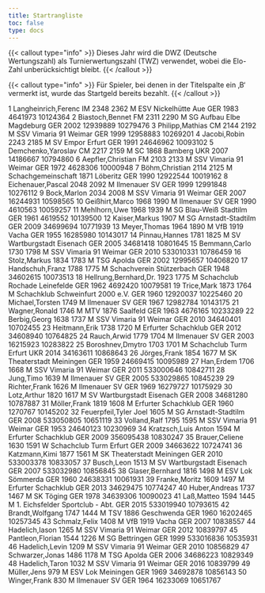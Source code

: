 ```yaml
---
title: Startrangliste
toc: false
type: docs
---
```


{{< callout type="info" >}}
Dieses Jahr wird die DWZ (Deutsche Wertungszahl) als Turnierwertungszahl (TWZ) verwendet, wobei die Elo-Zahl unberücksichtigt bleibt.
{{< /callout >}}


{{< callout type="info" >}}
Für Spieler, bei denen in der Titelspalte ein ‚B‘ vermerkt ist, wurde das Startgeld bereits bezahlt.
{{< /callout >}}

<startrangliste>
1	Langheinrich,Ferenc	IM	2348	2362	M	ESV Nickelhütte Aue	GER	1983	4641973	10124364
2	Biastoch,Bennet	FM	2311	2290	M	SG Aufbau Elbe Magdeburg	GER	2002	12939889	10279476
3	Philipp,Mathias	CM	2144	2192	M	SSV Vimaria 91 Weimar	GER	1999	12958883	10269201
4	Jacobi,Robin		2243	2185	M	SV Empor Erfurt	GER	1991	24646962	10093102
5	Demchenko,Yaroslav	CM	2217	2159	M	SC 1868 Bamberg	UKR	2007	14186667	10794860
6	Aepfler,Christian	FM	2103	2133	M	SSV Vimaria 91 Weimar	GER	1972	4628306	10000948
7	Böhm,Christian		2114	2125	M	Schachgemeinschaft 1871 Löberitz	GER	1990	12922544	10019162
8	Eichenauer,Pascal		2048	2092	M	Ilmenauer SV	GER	1999	12991848	10276112
9	Bock,Marlon		2034	2008	M	SSV Vimaria 91 Weimar	GER	2007	16244931	10598565
10	Geißhirt,Marco		1968	1990	M	Ilmenauer SV	GER	1990	4610563	10059257
11	Mehlhorn,Uwe		1968	1939	M	SG Blau-Weiß Stadtilm	GER	1961	4619552	10139500
12	Kaiser,Markus			1907	M	SG Arnstadt-Stadtilm	GER	2009	34699694	10771939
13	Meyer,Thomas		1964	1890	M	VfB 1919 Vacha	GER	1955	16285980	10143017
14	Pinnau,Hannes		1781	1825	M	SV Wartburgstadt Eisenach	GER	2005	34681418	10801645
15	Bemmann,Carlo		1730	1798	M	SSV Vimaria 91 Weimar	GER	2010	533010331	10786459
16	Stolz,Markus		1834	1783	M	TSG Apolda	GER	2002	12995657	10406820
17	Handschuh,Franz		1788	1775	M	Schachverein Stützerbach	GER	1948	34602615	10073513
18	Hellrung,Bernhard,Dr.		1923	1775	M	Schachclub Rochade Leinefelde	GER	1962	4692420	10079581
19	Trice,Mark		1873	1764	M	Schachklub Schweinfurt 2000 e.V.	GER	1960	12920037	10225460
20	Michael,Torsten			1749	M	Ilmenauer SV	GER	1967	12982784	10143175
21	Wagner,Ronald			1746	M	MTV 1876 Saalfeld	GER	1963	4676165	10233289
22	Berbig,Georg		1638	1737	M	SSV Vimaria 91 Weimar	GER	2010	34640401	10702455
23	Heitmann,Erik		1738	1720	M	Erfurter Schachklub	GER	2012	34608940	10764825
24	Rauch,Arwid		1779	1704	M	Ilmenauer SV	GER	2003	16215923	10283822
25	Boroshnev,Dmytro		1703	1701	M	Schachclub Turm Erfurt	UKR	2014	34163611	10868643
26	Jörges,Frank		1854	1677	M	SK Theaterstadt Meiningen	GER	1959	24669415	10095989
27	Han,Erdem		1706	1668	M	SSV Vimaria 91 Weimar	GER	2011	533000646	10842711
28	Jung,Timo			1639	M	Ilmenauer SV	GER	2005	533029865	10845239
29	Richter,Frank			1626	M	Ilmenauer SV	GER	1969	16279727	10175929
30	Lotz,Arthur		1820	1617	M	SV Wartburgstadt Eisenach	GER	2008	34681280	10787887
31	Möller,Frank		1819	1608	M	Erfurter Schachklub	GER	1960	1270767	10145202
32	Feuerpfeil,Tyler Joel			1605	M	SG Arnstadt-Stadtilm	GER	2008	533050805	10651119
33	Volland,Ralf		1795	1595	M	SSV Vimaria 91 Weimar	GER	1953	24640123	10230969
34	Kratzsch,Luis Anton			1594	M	Erfurter Schachklub	GER	2009	356095438	10830247
35	Brauer,Celiene		1630	1591	W	Schachclub Turm Erfurt	GER	2009	34663622	10724741
36	Katzmann,Kimi		1877	1561	M	SK Theaterstadt Meiningen	GER	2010	533003378	10833057
37	Busch,Leon			1513	M	SV Wartburgstadt Eisenach	GER	2007	533032980	10856845
38	Glaser,Bernhard		1816	1498	M	ESV Lok Sömmerda	GER	1960	24638331	10061931
39	Franke,Moritz		1609	1497	M	Erfurter Schachklub	GER	2013	34629475	10774247
40	Huber,Andreas		1737	1467	M	SK Töging	GER	1978	34639306	10090023
41	Laß,Matteo		1594	1445	M	1. Eichsfelder Sportclub - Abt.	GER	2015	533019940	10793615
42	Brandt,Wolfgang		1747	1444	M	TSV 1886 Geschwenda	GER	1960	16202465	10257345
43	Schmalz,Felix			1408	M	VfB 1919 Vacha	GER	2007		10838557
44	Hadelich,Iason			1265	M	SSV Vimaria 91 Weimar	GER	2012		10839797
45	Pantleon,Florian		1544	1226	M	SG Bettringen	GER	1999	533016836	10535931
46	Hadelich,Levin			1209	M	SSV Vimaria 91 Weimar	GER	2010		10856829
47	Schwarzer,Jonas		1486	1178	M	TSG Apolda	GER	2006	34686223	10829349
48	Hadelich,Taron			1032	M	SSV Vimaria 91 Weimar	GER	2016		10839799
49	Müller,Jens			979	M	ESV Lok Meiningen	GER	1969	34692878	10856143
50	Winger,Frank			830	M	Ilmenauer SV	GER	1964	16233069	10651767
</startrangliste>